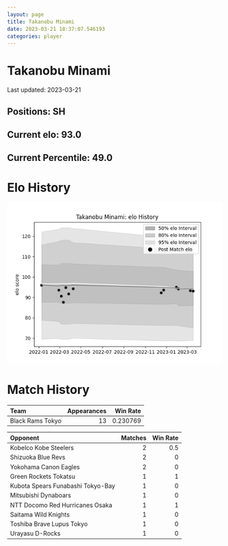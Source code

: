 ```yaml
---  
layout: page  
title: Takanobu Minami  
date: 2023-03-21 18:37:07.546193  
categories: player  
---
```

# Takanobu Minami


Last updated: 2023-03-21
## Positions: SH

## Current elo: 93.0

## Current Percentile: 49.0

# Elo History


![elo history](history_TakanobuMinami.png)
# Match History


| Team             |   Appearances |   Win Rate |
|:-----------------|--------------:|-----------:|
| Black Rams Tokyo |            13 |   0.230769 |

| Opponent                          |   Matches |   Win Rate |
|:----------------------------------|----------:|-----------:|
| Kobelco Kobe Steelers             |         2 |        0.5 |
| Shizuoka Blue Revs                |         2 |        0   |
| Yokohama Canon Eagles             |         2 |        0   |
| Green Rockets Tokatsu             |         1 |        1   |
| Kubota Spears Funabashi Tokyo-Bay |         1 |        0   |
| Mitsubishi Dynaboars              |         1 |        0   |
| NTT Docomo Red Hurricanes Osaka   |         1 |        1   |
| Saitama Wild Knights              |         1 |        0   |
| Toshiba Brave Lupus Tokyo         |         1 |        0   |
| Urayasu D-Rocks                   |         1 |        0   |